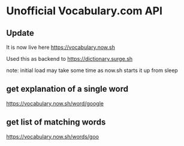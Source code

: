 # Unofficial Vocabulary.com API

## Update
It is now live here https://vocabulary.now.sh

Used this as backend to https://dictionary.surge.sh

note: initial load may take some time as now.sh starts it up from sleep


## get explanation of a single word

https://vocabulary.now.sh/word/google

## get list of matching words

https://vocabulary.now.sh/words/goo


